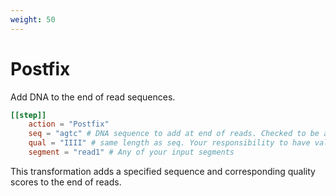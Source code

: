 ```yaml
---
weight: 50
---
```


# Postfix

Add DNA to the end of read sequences.

```toml
[[step]]
    action = "Postfix"
    seq = "agtc" # DNA sequence to add at end of reads. Checked to be agtcn
    qual = "IIII" # same length as seq. Your responsibility to have valid phred values
    segment = "read1" # Any of your input segments
```

This transformation adds a specified sequence and corresponding quality scores to the end of reads.